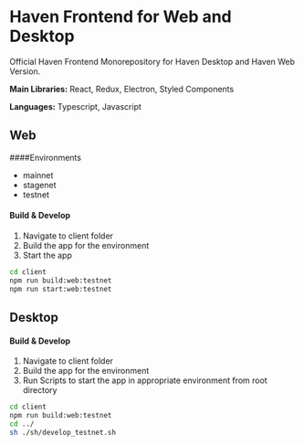 # Haven Frontend for Web and Desktop


Official Haven Frontend Monorepository for Haven Desktop and Haven Web Version.

**Main Libraries:** React, Redux, Electron, Styled Components

**Languages:** Typescript, Javascript

## Web

####Environments

* mainnet
* stagenet
* testnet

#### Build & Develop
 
1. Navigate to client folder
2. Build the app for the environment
3. Start the app

```bash
cd client
npm run build:web:testnet
npm run start:web:testnet
```

## Desktop

#### Build & Develop

1. Navigate to client folder
2. Build the app for the environment
3. Run Scripts to start the app in appropriate environment from root directory

```bash
cd client
npm run build:web:testnet
cd ../
sh ./sh/develop_testnet.sh
```



